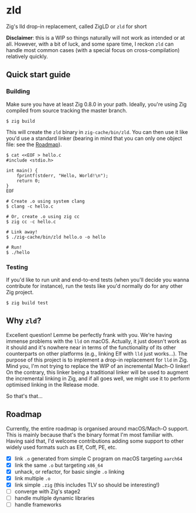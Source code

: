 # zld

Zig's lld drop-in replacement, called ZigLD or `zld` for short

**Disclaimer**: this is a WIP so things naturally will not work as intended or at all.
However, with a bit of luck, and some spare time, I reckon `zld` can handle most common
cases (with a special focus on cross-compilation) relatively quickly.

## Quick start guide

### Building

Make sure you have at least Zig 0.8.0 in your path. Ideally, you're using Zig compiled
from source tracking the master branch.

```
$ zig build
```

This will create the `zld` binary in `zig-cache/bin/zld`. You can then use it like you'd
use a standard linker (bearing in mind that you can only one object file: see the [Roadmap](##Roadmap)).

```
$ cat <<EOF > hello.c
#include <stdio.h>

int main() {
    fprintf(stderr, "Hello, World!\n");
    return 0;
}
EOF

# Create .o using system clang
$ clang -c hello.c

# Or, create .o using zig cc
$ zig cc -c hello.c

# Link away!
$ ./zig-cache/bin/zld hello.o -o hello

# Run!
$ ./hello
```

### Testing

If you'd like to run unit and end-to-end tests (when you'll decide you wanna contribute for instance),
run the tests like you'd normally do for any other Zig project.

```
$ zig build test
```

## Why `zld`?

Excellent question! Lemme be perfectly frank with you. We're having immense problems with
the `lld` on macOS. Actually, it just doesn't work as it should and it's nowhere near in terms of the
functionality of its other counterparts on other platforms (e.g., linking Elf with `lld` just works...).
The purpose of this project is to implement a drop-in replacement for `lld` in Zig. Mind you, I'm not trying
to replace the WIP of an incremental Mach-O linker! On the contrary, this linker being a traditional
linker will be used to augment the incremental linking in Zig, and if all goes well, we might
use it to perform optimised linking in the Release mode.

So that's that...

## Roadmap

Currently, the entire roadmap is organised around macOS/Mach-O support. This is mainly because
that's the binary format I'm most familiar with. Having said that, I'd welcome contributions
adding some support to other widely used formats such as Elf, Coff, PE, etc.

- [x] link `.o` generated from simple C program on macOS targeting `aarch64`
- [x] link the same `.o` but targeting `x86_64`
- [x] unhack, or refactor, for basic single `.o` linking
- [x] link multiple `.o`
- [x] link simple `.zig` (this includes TLV so should be interesting!)
- [ ] converge with Zig's stage2
- [ ] handle multiple dynamic libraries
- [ ] handle frameworks
